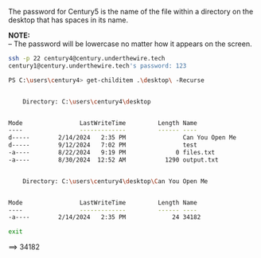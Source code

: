 The password for Century5 is the name of the file within a directory on the desktop that has spaces in its name.  
  
**NOTE:**  
– The password will be lowercase no matter how it appears on the screen.

```bash
ssh -p 22 century4@century.underthewire.tech
century1@century.underthewire.tech's password: 123
```


```bash
PS C:\users\century4> get-childitem .\desktop\ -Recurse


    Directory: C:\users\century4\desktop


Mode                LastWriteTime         Length Name
----                -------------         ------ ----
d-----        2/14/2024   2:35 PM                Can You Open Me
d-----        9/12/2024   7:02 PM                test
-a----        8/22/2024   9:19 PM              0 files.txt
-a----        8/30/2024  12:52 AM           1290 output.txt


    Directory: C:\users\century4\desktop\Can You Open Me


Mode                LastWriteTime         Length Name
----                -------------         ------ ----
-a----        2/14/2024   2:35 PM             24 34182

exit

```

==> 34182